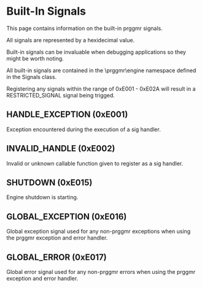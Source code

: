 # Built-In Signals
This page contains information on the built-in prggmr signals.

All signals are represented by a hexidecimal value.

Built-in signals can be invaluable when debugging applications so they might
be worth noting.

All built-in signals are contained in the \prggmr\engine namespace defined in 
the Signals class.

Registering any signals within the range of 0xE001 - 0xE02A will result in a
RESTRICTED_SIGNAL signal being trigged.

## HANDLE_EXCEPTION (0xE001)
Exception encountered during the execution of a sig handler.

## INVALID_HANDLE (0xE002)
Invalid or unknown callable function given to register as a sig handler.

## SHUTDOWN (0xE015)
Engine shutdown is starting.

## GLOBAL_EXCEPTION (0xE016)
Global exception signal used for any non-prggmr exceptions when using the prggmr
exception and error handler.

## GLOBAL_ERROR (0xE017)
Global error signal used for any non-prggmr errors when using the prggmr
exception and error handler.